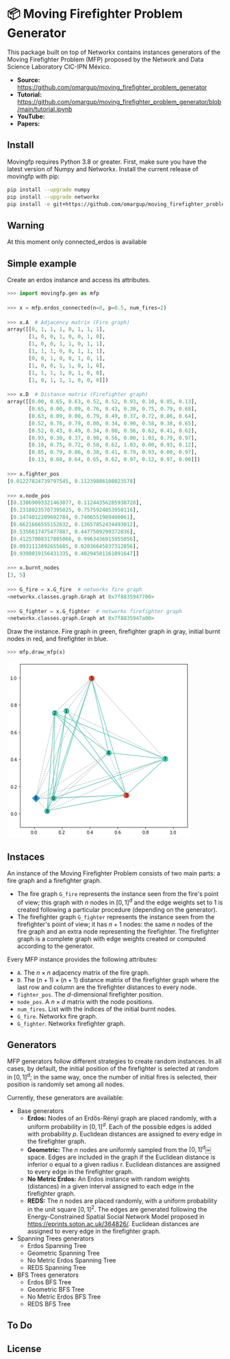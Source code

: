 # 📦 Moving Firefighter Problem Generator

This package built on top of Networkx contains instances generators of the Moving Firefighter Problem (MFP) proposed by the Network and Data Science Laboratory CIC-IPN México.

- **Source:** <https://github.com/omargup/moving_firefighter_problem_generator>
- **Tutorial:** <https://github.com/omargup/moving_firefighter_problem_generator/blob/main/tutorial.ipynb>
- **YouTube:**
- **Papers:**

## Install

Movingfp requires Python 3.8 or greater. First, make sure you have the latest version of Numpy and Networkx. Install the current release of movingfp with pip:

```bash
pip install --upgrade numpy
pip install --upgrade networkx
pip install -e git+https://github.com/omargup/moving_firefighter_problem_generator#egg=movingfp
```

## Warning

At this moment only connected_erdos is available

## Simple example

Create an erdos instance and access its attributes.

```python
>>> import movingfp.gen as mfp

>>> x = mfp.erdos_connected(n=8, p=0.5, num_fires=2)

>>> x.A  # Adjacency matrix (Fire graph)
array([[0, 1, 1, 1, 0, 1, 1, 1],
       [1, 0, 0, 1, 0, 0, 1, 0],
       [1, 0, 0, 1, 1, 0, 1, 1],
       [1, 1, 1, 0, 0, 1, 1, 1],
       [0, 0, 1, 0, 0, 1, 0, 1],
       [1, 0, 0, 1, 1, 0, 1, 0],
       [1, 1, 1, 1, 0, 1, 0, 0],
       [1, 0, 1, 1, 1, 0, 0, 0]])

>>> x.D  # Distance matrix (Firefighter graph)
array([[0.00, 0.65, 0.63, 0.52, 0.52, 0.93, 0.10, 0.85, 0.13],
       [0.65, 0.00, 0.09, 0.76, 0.43, 0.30, 0.75, 0.79, 0.68],
       [0.63, 0.09, 0.00, 0.79, 0.49, 0.37, 0.72, 0.86, 0.64],
       [0.52, 0.76, 0.79, 0.00, 0.34, 0.90, 0.58, 0.38, 0.65],
       [0.52, 0.43, 0.49, 0.34, 0.00, 0.56, 0.62, 0.41, 0.62],
       [0.93, 0.30, 0.37, 0.90, 0.56, 0.00, 1.03, 0.79, 0.97],
       [0.10, 0.75, 0.72, 0.58, 0.62, 1.03, 0.00, 0.93, 0.12],
       [0.85, 0.79, 0.86, 0.38, 0.41, 0.79, 0.93, 0.00, 0.97],
       [0.13, 0.68, 0.64, 0.65, 0.62, 0.97, 0.12, 0.97, 0.00]])

>>> x.fighter_pos
[0.01227824739797545, 0.11239886108023578]

>>> x.node_pos
[[0.13869093321463077, 0.11244356285938728],
 [0.23180235707395025, 0.7575924853950116],
 [0.1474012209602784, 0.7406551989400061],
 [0.6621666555152632, 0.13657852434493012],
 [0.5356617475477887, 0.4477509299372836],
 [0.41257008317805066, 0.9963436915955056],
 [0.0931113892655685, 0.02036645837312856],
 [0.9398019156431335, 0.40294581161091647]]

>>> x.burnt_nodes
[3, 5]

>>> G_fire = x.G_fire  # networkx fire graph
<networkx.classes.graph.Graph at 0x7f8835947700>

>>> G_fighter = x.G_fighter  # networkx firefighter graph
<networkx.classes.graph.Graph at 0x7f8835947a00>
```

Draw the instance. Fire graph in green, firefighter graph in gray, initial burnt nodes in red, and firefighter in blue.

```python
>>> mfp.draw_mfp(x)
```

![Erdos instance](img/erdos_instance.png)

## Instaces

An instance of the Moving Firefighter Problem consists of two main parts: a fire graph and a firefighter graph.

- The fire graph `G_fire` represents the instance seen from the fire's point of view; this graph with $n$ nodes in $[0,1]^d$ and the edge weights set to $1$ is created following a particular procedure (depending on the generator).
- The firefighter graph `G_fighter` represents the instance seen from the firefighter's point of view; it has $n+1$ nodes: the same $n$ nodes of the fire graph and an extra node representing the firefighter. The firefighter graph is a complete graph with edge weights created or computed according to the generator.

Every MFP instance provides the following attributes:

- `A`. The $n \times n$ adjacency matrix of the fire graph.
- `D`. The $(n+1) \times (n+1)$ distance matrix of the firefighter graph where the last row and column are the firefighter distances to every node.
- `fighter_pos`. The $d$-dimensional firefighter position.
- `node_pos`. A $n \times d$ matrix with the node positions.
- `num_fires`. List with the indices of the initial burnt nodes.
- `G_fire`. Networkx fire graph.
- `G_fighter`. Networkx firefighter graph.

## Generators

MFP generators follow different strategies to create random instances. In all cases, by default, the initial position of the firefighter is selected at random in $[0,1]^d$; in the same way, once the number of initial fires is selected, their position is randomly set among all nodes.

Currently, these generators are available:

- Base generators
  - **Erdos:** Nodes of an Erdős-Rényi graph are placed randomly, with a uniform probability in $[0,1]^d$. Each of the possible edges is added with probability $p$. Euclidean distances are assigned to every edge in the firefighter graph.
  - **Geometric:** The $n$ nodes are uniformly sampled from the $[0,1]^d$￼space. Edges are included in the graph if the Euclidean distance is inferior o equal to a given radius r. Euclidean distances are assigned to every edge in the firefighter graph.
  - **No Metric Erdos:** An Erdos instance with random weights (distances) in a given interval assigned to each edge in the firefighter graph.
  - **REDS:** The $n$ nodes are placed randomly, with a uniform probability in the unit square $[0,1]^2$. The edges are generated following the Energy-Constrained Spatial Social Network Model proposed in <https://eprints.soton.ac.uk/364826/>. Euclidean distances are assigned to every edge in the firefighter graph.
- Spanning Trees generators
  - Erdos Spanning Tree
  - Geometric Spanning Tree
  - No Metric Erdos Spanning Tree
  - REDS Spanning Tree
- BFS Trees generators
  - Erdos BFS Tree
  - Geometric BFS Tree
  - No Metric Erdos BFS Tree
  - REDS BFS Tree

## To Do

## License
